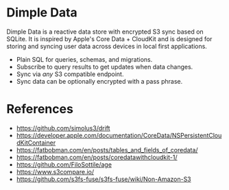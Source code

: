 # Dimple Data

Dimple Data is a reactive data store with encrypted S3 sync based on SQLite. It
is inspired by Apple's Core Data + CloudKit and is designed for storing and
syncing user data across devices in local first applications.

- Plain SQL for queries, schemas, and migrations.
- Subscribe to query results to get updates when data changes.
- Sync via *any* S3 compatible endpoint.
- Sync data can be optionally encrypted with a pass phrase.


# References

- https://github.com/simolus3/drift
- https://developer.apple.com/documentation/CoreData/NSPersistentCloudKitContainer
- https://fatbobman.com/en/posts/tables_and_fields_of_coredata/
- https://fatbobman.com/en/posts/coredatawithcloudkit-1/
- https://github.com/FiloSottile/age
- https://www.s3compare.io/
- https://github.com/s3fs-fuse/s3fs-fuse/wiki/Non-Amazon-S3
